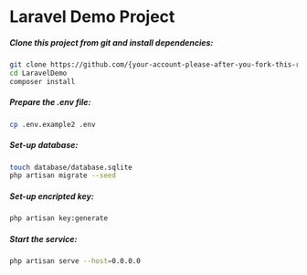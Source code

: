 # Laravel Demo Project

##### Clone this project from git and install dependencies:
```sh
git clone https://github.com/{your-account-please-after-you-fork-this-repo}/LaravelDemo.git
cd LaravelDemo
composer install
```

##### Prepare the .env file:
```sh
cp .env.example2 .env
```

##### Set-up database:
```sh
touch database/database.sqlite
php artisan migrate --seed
```

##### Set-up encripted key:
```sh
php artisan key:generate
```

##### Start the service:
```sh
php artisan serve --host=0.0.0.0
```
